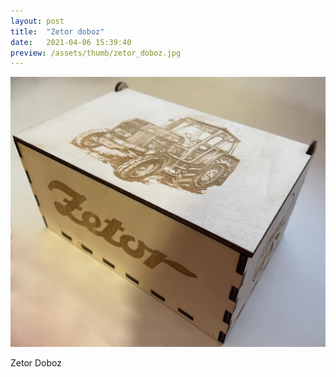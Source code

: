```yaml
---
layout: post
title:  "Zetor doboz"
date:   2021-04-06 15:39:40
preview: /assets/thumb/zetor_doboz.jpg
---
```


![Zetor](/assets/img/zetor_doboz.jpg)

Zetor Doboz
